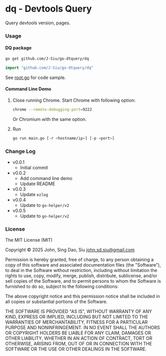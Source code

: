# dq - Devtools Query

Query devtools version, pages.

### Usage

#### DQ package

```sh
go get github.com/J-Siu/go-dtquery/dq
```

```go
import "github.com/J-Siu/go-dtquery/dq"
```

See [root.go](/cmd/root.go) for code sample.

#### Command Line Demo

1. Close running Chrome. Start Chrome with following option:

    ```sh
    chrome --remote-debugging-port=9222
    ```

    Or Chromium with the same option.

2. Run

    ```sh
    go run main.go [-r <hostname/ip>] [-p <port>]
    ```

### Change Log

- v0.0.1
  - Initial commit
- v0.0.2
  - Add command line demo
  - Update README
- v0.0.3
  - Update `ezlog`
- v0.0.4
  - Update to `go-helper/v2`
- v0.0.5
  - Update to `go-helper/v2`

### License

The MIT License (MIT)

Copyright © 2025 John, Sing Dao, Siu <john.sd.siu@gmail.com>

Permission is hereby granted, free of charge, to any person obtaining a copy of this software and associated documentation files (the "Software"), to deal in the Software without restriction, including without limitation the rights to use, copy, modify, merge, publish, distribute, sublicense, and/or sell copies of the Software, and to permit persons to whom the Software is furnished to do so, subject to the following conditions:

The above copyright notice and this permission notice shall be included in all copies or substantial portions of the Software.

THE SOFTWARE IS PROVIDED "AS IS", WITHOUT WARRANTY OF ANY KIND, EXPRESS OR IMPLIED, INCLUDING BUT NOT LIMITED TO THE WARRANTIES OF MERCHANTABILITY, FITNESS FOR A PARTICULAR PURPOSE AND NONINFRINGEMENT. IN NO EVENT SHALL THE AUTHORS OR COPYRIGHT HOLDERS BE LIABLE FOR ANY CLAIM, DAMAGES OR OTHER LIABILITY, WHETHER IN AN ACTION OF CONTRACT, TORT OR OTHERWISE, ARISING FROM, OUT OF OR IN CONNECTION WITH THE SOFTWARE OR THE USE OR OTHER DEALINGS IN THE SOFTWARE.

